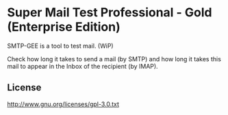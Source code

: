 Super Mail Test Professional - Gold (Enterprise Edition)
====================================================

SMTP-GEE is a tool to test mail. (WiP)

Check how long it takes to send a mail (by SMTP) and how long it takes
this mail to appear in the Inbox of the recipient (by IMAP).


License
-------

http://www.gnu.org/licenses/gpl-3.0.txt

